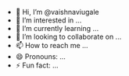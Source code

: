 - 👋 Hi, I’m @vaishnaviugale
- 👀 I’m interested in ...
- 🌱 I’m currently learning ...
- 💞️ I’m looking to collaborate on ...
- 📫 How to reach me ...
- 😄 Pronouns: ...
- ⚡ Fun fact: ...

<!---
vaishnaviugale/vaishnaviugale is a ✨ special ✨ repository because its `README.md` (this file) appears on your GitHub profile.
You can click the Preview link to take a look at your changes.
--->
